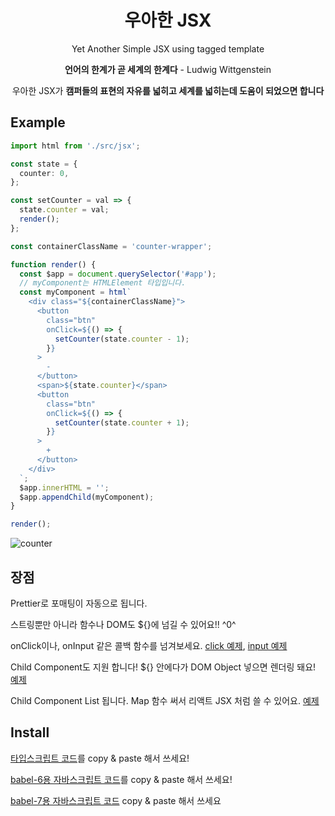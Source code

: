 <h1 align="center"> 우아한 JSX </h1>

<p align="center">Yet Another Simple JSX using tagged template</p>

<p align="center"><b>언어의 한계가 곧 세계의 한계다</b> - Ludwig Wittgenstein</p>

<p align="center"> 우아한 JSX가 <b>캠퍼들의 표현의 자유를 넓히고 세계를 넓히는데 도움이 되었으면 합니다</b> </p>

## Example

```ts
import html from './src/jsx';

const state = {
  counter: 0,
};

const setCounter = val => {
  state.counter = val;
  render();
};

const containerClassName = 'counter-wrapper';

function render() {
  const $app = document.querySelector('#app');
  // myComponent는 HTMLElement 타입입니다.
  const myComponent = html`
    <div class="${containerClassName}">
      <button
        class="btn"
        onClick=${() => {
          setCounter(state.counter - 1);
        }}
      >
        -
      </button>
      <span>${state.counter}</span>
      <button
        class="btn"
        onClick=${() => {
          setCounter(state.counter + 1);
        }}
      >
        +
      </button>
    </div>
  `;
  $app.innerHTML = '';
  $app.appendChild(myComponent);
}

render();
```

![counter](https://user-images.githubusercontent.com/13645032/127169158-e832a11c-1624-44b5-9f94-e2b38312facc.gif)

## 장점

Prettier로 포매팅이 자동으로 됩니다.

스트링뿐만 아니라 함수나 DOM도 ${}에 넘길 수 있어요!! ^0^

onClick이나, onInput 같은 콜백 함수를 넘겨보세요. [click 예제](./examples/counter/app.ts), [input 예제](./examples/input/app.ts)

Child Component도 지원 합니다! ${} 안에다가 DOM Object 넣으면 렌더링 돼요! [예제](./examples/recursion/app.ts)

Child Component List 됩니다. Map 함수 써서 리액트 JSX 처럼 쓸 수 있어요. [예제](./examples/dom-list/app.ts)

## Install

[타입스크립트 코드](./src/jsx.ts)를 copy & paste 해서 쓰세요!

[babel-6용 자바스크립트 코드](./src/jsx.js)를 copy & paste 해서 쓰세요!

[babel-7용 자바스크립트 코드](./src/jsx-corejs2.js) copy & paste 해서 쓰세요
